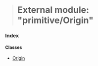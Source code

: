 > # External module: "primitive/Origin"

### Index

#### Classes

* [Origin](../classes/_primitive_origin_.origin.md)